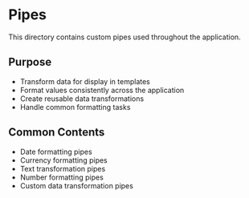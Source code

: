 # Pipes

This directory contains custom pipes used throughout the application.

## Purpose
- Transform data for display in templates
- Format values consistently across the application
- Create reusable data transformations
- Handle common formatting tasks

## Common Contents
- Date formatting pipes
- Currency formatting pipes
- Text transformation pipes
- Number formatting pipes
- Custom data transformation pipes 